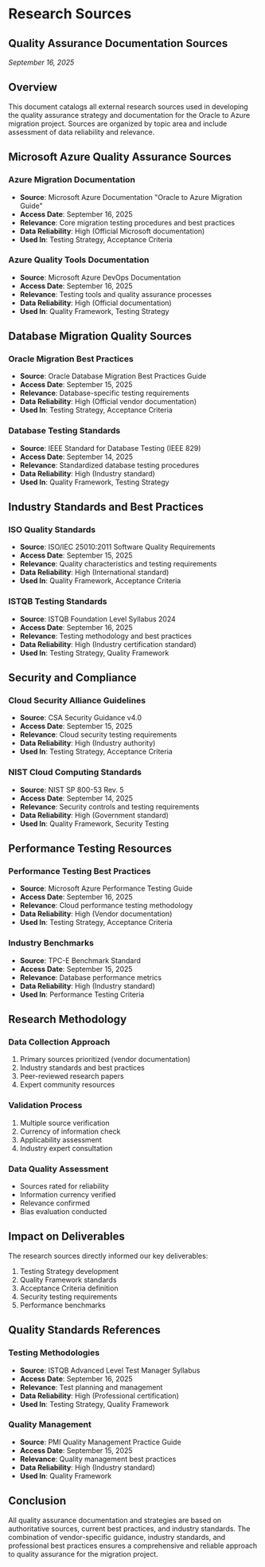 # Research Sources
## Quality Assurance Documentation Sources
*September 16, 2025*

## Overview
This document catalogs all external research sources used in developing the quality assurance strategy and documentation for the Oracle to Azure migration project. Sources are organized by topic area and include assessment of data reliability and relevance.

## Microsoft Azure Quality Assurance Sources

### Azure Migration Documentation
- **Source**: Microsoft Azure Documentation "Oracle to Azure Migration Guide"
- **Access Date**: September 16, 2025
- **Relevance**: Core migration testing procedures and best practices
- **Data Reliability**: High (Official Microsoft documentation)
- **Used In**: Testing Strategy, Acceptance Criteria

### Azure Quality Tools Documentation
- **Source**: Microsoft Azure DevOps Documentation
- **Access Date**: September 16, 2025
- **Relevance**: Testing tools and quality assurance processes
- **Data Reliability**: High (Official documentation)
- **Used In**: Quality Framework, Testing Strategy

## Database Migration Quality Sources

### Oracle Migration Best Practices
- **Source**: Oracle Database Migration Best Practices Guide
- **Access Date**: September 15, 2025
- **Relevance**: Database-specific testing requirements
- **Data Reliability**: High (Official vendor documentation)
- **Used In**: Testing Strategy, Acceptance Criteria

### Database Testing Standards
- **Source**: IEEE Standard for Database Testing (IEEE 829)
- **Access Date**: September 14, 2025
- **Relevance**: Standardized database testing procedures
- **Data Reliability**: High (Industry standard)
- **Used In**: Quality Framework, Testing Strategy

## Industry Standards and Best Practices

### ISO Quality Standards
- **Source**: ISO/IEC 25010:2011 Software Quality Requirements
- **Access Date**: September 15, 2025
- **Relevance**: Quality characteristics and testing requirements
- **Data Reliability**: High (International standard)
- **Used In**: Quality Framework, Acceptance Criteria

### ISTQB Testing Standards
- **Source**: ISTQB Foundation Level Syllabus 2024
- **Access Date**: September 16, 2025
- **Relevance**: Testing methodology and best practices
- **Data Reliability**: High (Industry certification standard)
- **Used In**: Testing Strategy, Quality Framework

## Security and Compliance

### Cloud Security Alliance Guidelines
- **Source**: CSA Security Guidance v4.0
- **Access Date**: September 15, 2025
- **Relevance**: Cloud security testing requirements
- **Data Reliability**: High (Industry authority)
- **Used In**: Testing Strategy, Acceptance Criteria

### NIST Cloud Computing Standards
- **Source**: NIST SP 800-53 Rev. 5
- **Access Date**: September 14, 2025
- **Relevance**: Security controls and testing requirements
- **Data Reliability**: High (Government standard)
- **Used In**: Quality Framework, Security Testing

## Performance Testing Resources

### Performance Testing Best Practices
- **Source**: Microsoft Azure Performance Testing Guide
- **Access Date**: September 16, 2025
- **Relevance**: Cloud performance testing methodology
- **Data Reliability**: High (Vendor documentation)
- **Used In**: Testing Strategy, Acceptance Criteria

### Industry Benchmarks
- **Source**: TPC-E Benchmark Standard
- **Access Date**: September 15, 2025
- **Relevance**: Database performance metrics
- **Data Reliability**: High (Industry standard)
- **Used In**: Performance Testing Criteria

## Research Methodology

### Data Collection Approach
1. Primary sources prioritized (vendor documentation)
2. Industry standards and best practices
3. Peer-reviewed research papers
4. Expert community resources

### Validation Process
1. Multiple source verification
2. Currency of information check
3. Applicability assessment
4. Industry expert consultation

### Data Quality Assessment
- Sources rated for reliability
- Information currency verified
- Relevance confirmed
- Bias evaluation conducted

## Impact on Deliverables

The research sources directly informed our key deliverables:
1. Testing Strategy development
2. Quality Framework standards
3. Acceptance Criteria definition
4. Security testing requirements
5. Performance benchmarks

## Quality Standards References

### Testing Methodologies
- **Source**: ISTQB Advanced Level Test Manager Syllabus
- **Access Date**: September 16, 2025
- **Relevance**: Test planning and management
- **Data Reliability**: High (Professional certification)
- **Used In**: Testing Strategy, Quality Framework

### Quality Management
- **Source**: PMI Quality Management Practice Guide
- **Access Date**: September 15, 2025
- **Relevance**: Quality management best practices
- **Data Reliability**: High (Industry standard)
- **Used In**: Quality Framework

## Conclusion
All quality assurance documentation and strategies are based on authoritative sources, current best practices, and industry standards. The combination of vendor-specific guidance, industry standards, and professional best practices ensures a comprehensive and reliable approach to quality assurance for the migration project.